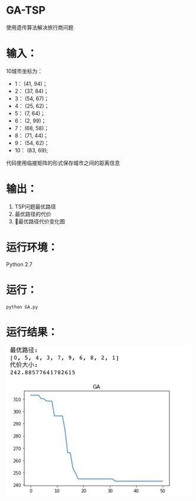 # GA-TSP
使用遗传算法解决旅行商问题

# 输入：
10城市坐标为：
- 1： (41, 94)；
- 2： (37, 84)；
- 3： (54, 67)；
- 4： (25, 62)；
- 5： (7, 64)；
- 6： (2, 99)；
- 7： (68, 58)；
- 8： (71, 44)；
- 9： (54, 62)；
- 10： (83, 69);

代码使用临接矩阵的形式保存城市之间的距离信息

# 输出：
1. TSP问题最优路径
2. 最优路径的代价
3. 最优路径代价变化图


# 运行环境：
Python 2.7

# 运行：
```
python GA.py
```

# 运行结果：
<img src='img/result.png'> 
